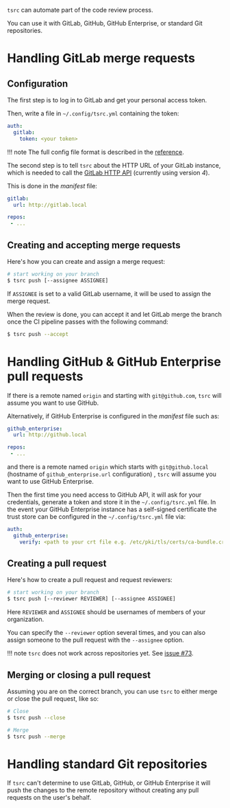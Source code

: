 `tsrc` can automate part of the code review process.

You can use it with GitLab, GitHub, GitHub Enterprise, or standard Git repositories.

# Handling GitLab merge requests

## Configuration

The first step is to log in to GitLab and get your personal access token.

Then, write a file in `~/.config/tsrc.yml` containing the token:

```yaml
auth:
  gitlab:
    token: <your token>
```

!!! note
    The full config file format is described in the [reference](../ref/formats.md).

The second step is to tell `tsrc` about the HTTP URL of your GitLab instance, which is needed to call the [GitLab HTTP API](https://docs.gitlab.com/ce/api/) (currently using version *4*).

This is done in the *manifest* file:

```yaml
gitlab:
  url: http://gitlab.local

repos:
 - ...
```

## Creating and accepting merge requests

Here's how you can create and assign a merge request:

```bash
# start working on your branch
$ tsrc push [--assignee ASSIGNEE]
```

If `ASSIGNEE` is set to a valid GitLab username, it will be used to assign the merge request.


When the review is done, you can accept it and let GitLab merge the branch once
the CI pipeline passes with the following command:

```bash
$ tsrc push --accept
```

# Handling GitHub & GitHub Enterprise pull requests

If there is a remote named `origin` and starting with `git@github.com`, `tsrc` will assume you want to use GitHub.

Alternatively, if GitHub Enterprise is configured in the *manifest* file such as:

```yaml
github_enterprise:
  url: http://github.local

repos:
 - ...
```
and there is a remote named `origin` which starts with `git@github.local`
(hostname of `github_enterprise.url` configuration) , `tsrc` will assume
you want to use GitHub Enterprise.

Then the first time you need access to GitHub API, it will ask for your credentials, generate a token and store it in the `~/.config/tsrc.yml` file.
In the event your GitHub Enterprise instance has a self-signed certificate the trust store can be configured in the `~/.config/tsrc.yml` file via:
```yaml
auth:
  github_enterprise:
    verify: <path to your crt file e.g. /etc/pki/tls/certs/ca-bundle.crt | false to disable verification>
```

## Creating a pull request

Here's how to create a pull request and request reviewers:

```bash
# start working on your branch
$ tsrc push [--reviewer REVIEWER] [--assignee ASSIGNEE]
```
Here `REVIEWER` and `ASSIGNEE` should be usernames of members of your organization.

You can specify the `--reviewer` option several times, and you can also assign someone to the pull request with the `--assignee` option.


!!! note
    `tsrc` does not work across repositories yet. See [issue #73](https://github.com/TankerHQ/tsrc/issues/73).


## Merging or closing a pull request


Assuming you are on the correct branch, you can use `tsrc` to either merge or close the pull request, like so:

```bash
# Close
$ tsrc push --close

# Merge
$ tsrc push --merge
```

# Handling standard Git repositories

If `tsrc` can't determine to use GitLab, GitHub, or GitHub Enterprise it will push the changes to the remote repository
without creating any pull requests on the user's behalf.
